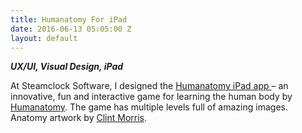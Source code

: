 ```yaml
---
title: Humanatomy For iPad
date: 2016-06-13 05:05:00 Z
layout: default
---
```


***UX/UI, Visual Design, iPad***

At Steamclock Software, I designed the [Humanatomy iPad app ](https://www.kickstarter.com/projects/329391971/the-fun-way-to-master-human-anatomy-humanatomy)– an innovative, fun and interactive game for learning the human body by [Humanatomy](http://humanatomy.ca/). The game has multiple levels full of amazing images. Anatomy artwork by [Clint Morris](http://www.morclintart.com/).